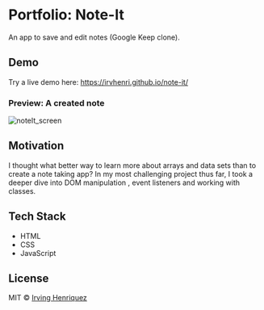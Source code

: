 # Portfolio: Note-It 

An app to save and edit notes (Google Keep clone).

## Demo
Try a live demo here:
https://irvhenri.github.io/note-it/
### Preview: A created note
![noteIt_screen](https://user-images.githubusercontent.com/69181038/103687979-27041b00-4f5f-11eb-9b29-bb182369e7dc.PNG)


## Motivation

I thought what better way to learn more about arrays and data sets than to create a note taking app? In my most challenging project thus far, I took a deeper dive into DOM manipulation , event listeners and working with classes.

## Tech Stack
- HTML
- CSS
- JavaScript



## License
MIT © [Irving Henriquez](https://github.com/IrvHenri)


